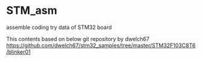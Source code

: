 # STM_asm
assemble coding try data of STM32 board 

This contents based on below git repository by dwelch67
https://github.com/dwelch67/stm32_samples/tree/master/STM32F103C8T6/blinker01
